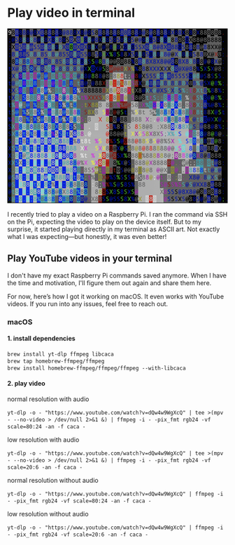# Play video in terminal

![preview](preview.png)

I recently tried to play a video on a Raspberry Pi. I ran the command via SSH on the Pi, expecting the video to play on the device itself. But to my surprise, it started playing directly in my terminal as ASCII art. Not exactly what I was expecting—but honestly, it was even better!

## Play YouTube videos in your terminal

I don't have my exact Raspberry Pi commands saved anymore. When I have the time and motivation, I'll figure them out again and share them here.

For now, here’s how I got it working on macOS. It even works with YouTube videos. If you run into any issues, feel free to reach out.

### macOS

#### 1. install dependencies
```
brew install yt-dlp ffmpeg libcaca
brew tap homebrew-ffmpeg/ffmpeg
brew install homebrew-ffmpeg/ffmpeg/ffmpeg --with-libcaca
```

#### 2. play video

normal resolution with audio
```
yt-dlp -o - "https://www.youtube.com/watch?v=dQw4w9WgXcQ" | tee >(mpv - --no-video > /dev/null 2>&1 &) | ffmpeg -i - -pix_fmt rgb24 -vf scale=80:24 -an -f caca -
```

low resolution with audio
```
yt-dlp -o - "https://www.youtube.com/watch?v=dQw4w9WgXcQ" | tee >(mpv - --no-video > /dev/null 2>&1 &) | ffmpeg -i - -pix_fmt rgb24 -vf scale=20:6 -an -f caca -
```

normal resolution without audio
```
yt-dlp -o - "https://www.youtube.com/watch?v=dQw4w9WgXcQ" | ffmpeg -i - -pix_fmt rgb24 -vf scale=80:24 -an -f caca -
```

low resolution without audio
```
yt-dlp -o - "https://www.youtube.com/watch?v=dQw4w9WgXcQ" | ffmpeg -i - -pix_fmt rgb24 -vf scale=20:6 -an -f caca -
```
